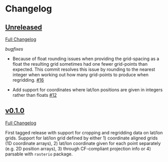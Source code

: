 # Changelog


## [Unreleased](https://github.com/leifdenby/regridcart/tree/HEAD)

[Full Changelog](https://github.com/leifdenby/regridcart/compare/v0.1.0...)

*bugfixes*

- Because of float rounding issues when providing the grid-spacing as a float
  the resulting grid sometimes had one fewer grid-points than expected. This
  commit resolves this issue by rounding to the nearest integer when working
  out how many grid-points to produce when regridding.
  [\#16](https://github.com/leifdenby/regridcart/pull/16)

- Add support for coordinates where lat/lon positions are given in integers
  rather than floats [\#12](https://github.com/leifdenby/regridcart/pull/12)


## [v0.1.0](https://github.com/leifdenby/regridcart/tree/v0.1.0)

[Full Changelog](https://github.com/leifdenby/regridcart/compare/...v0.1.0)

First tagged release with support for cropping and regridding data on lat/lon
grids. Support for lat/lon grid defined by either 1) coordinate aligned grids
(1D coordinate arrays), 2) lat/lon coordinate given for each point separately
(e.g. 2D position arrays), 3) through CF-compliant projection info or 4)
parsable with `rasterio` package.

